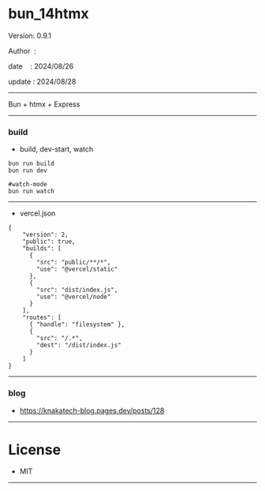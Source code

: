 ﻿# bun_14htmx

 Version: 0.9.1

 Author  :

 date    : 2024/08/26

 update : 2024/08/28  

***

Bun + htmx + Express


***
### build

* build, dev-start, watch

```
bun run build
bun run dev

#watch-mode
bun run watch
```

***
* vercel.json

```
{
    "version": 2,
    "public": true,
    "builds": [
      {
        "src": "public/**/*",
        "use": "@vercel/static"
      },        
      {
        "src": "dist/index.js",
        "use": "@vercel/node"
      }
    ],
    "routes": [
      { "handle": "filesystem" },
      {
        "src": "/.*",
        "dest": "/dist/index.js"
      }
    ]
}
```
***
### blog

* https://knakatech-blog.pages.dev/posts/128

***
# License

* MIT

***

